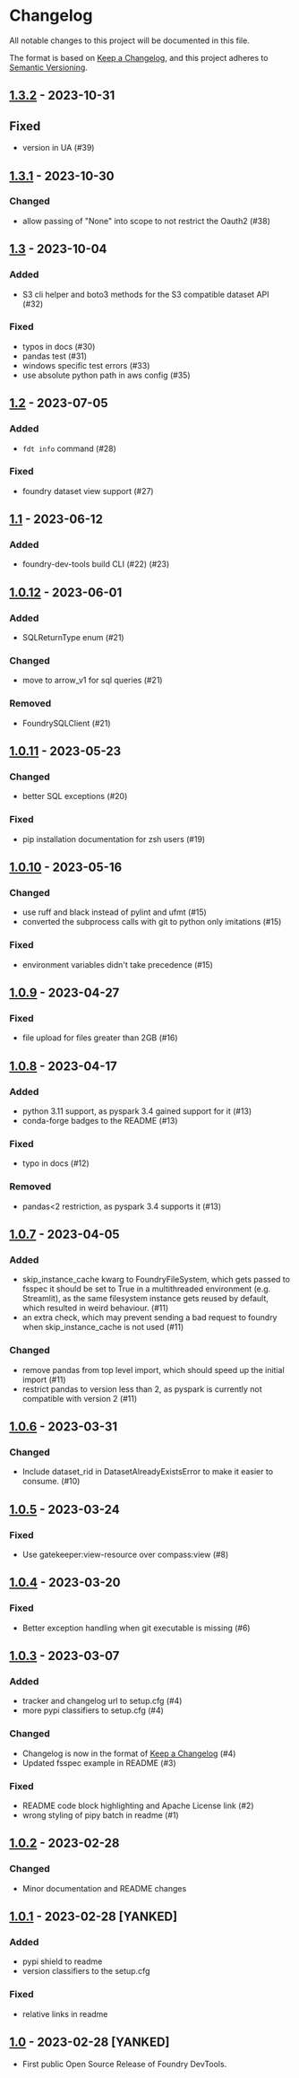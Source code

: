 # Changelog

All notable changes to this project will be documented in this file.

The format is based on [Keep a Changelog],
and this project adheres to [Semantic Versioning].

## [1.3.2] - 2023-10-31

## Fixed

- version in UA (#39)

## [1.3.1] - 2023-10-30

### Changed

- allow passing of "None" into scope to not restrict the Oauth2 (#38)

## [1.3] - 2023-10-04

### Added

- S3 cli helper and boto3 methods for the S3 compatible dataset API (#32)

### Fixed

- typos in docs (#30)
- pandas test (#31)
- windows specific test errors (#33)
- use absolute python path in aws config (#35)

## [1.2] - 2023-07-05

### Added
- `fdt info` command (#28)

### Fixed
- foundry dataset view support (#27)

## [1.1] - 2023-06-12

### Added

- foundry-dev-tools build CLI (#22) (#23)

## [1.0.12] - 2023-06-01

### Added
- SQLReturnType enum (#21)

### Changed
- move to arrow_v1 for sql queries (#21)

### Removed
- FoundrySQLClient (#21)

## [1.0.11] - 2023-05-23

### Changed
- better SQL exceptions (#20)

### Fixed
- pip installation documentation for zsh users (#19)

## [1.0.10] - 2023-05-16

### Changed

- use ruff and black instead of pylint and ufmt (#15)
- converted the subprocess calls with git to python only imitations (#15)

### Fixed

- environment variables didn't take precedence (#15)

## [1.0.9] - 2023-04-27

### Fixed

- file upload for files greater than 2GB (#16)

## [1.0.8] - 2023-04-17

### Added

- python 3.11 support, as pyspark 3.4 gained support for it (#13)
- conda-forge badges to the README (#13)

### Fixed

- typo in docs (#12)

### Removed

- pandas<2 restriction, as pyspark 3.4 supports it (#13)

## [1.0.7] - 2023-04-05

### Added

- skip_instance_cache kwarg to FoundryFileSystem, which gets passed to fsspec
  it should be set to True in a multithreaded environment (e.g. Streamlit),
  as the same filesystem instance gets reused by default,
  which resulted in weird behaviour. (#11)
- an extra check, which may prevent sending a bad request to foundry
  when skip_instance_cache is not used (#11)

### Changed

- remove pandas from top level import, which should speed up the initial import (#11)
- restrict pandas to version less than 2,
  as pyspark is currently not compatible with version 2 (#11)

## [1.0.6] - 2023-03-31

### Changed

- Include dataset_rid in DatasetAlreadyExistsError to make it easier to consume. (#10)

## [1.0.5] - 2023-03-24

### Fixed

- Use gatekeeper:view-resource over compass:view (#8)

## [1.0.4] - 2023-03-20

### Fixed

- Better exception handling when git executable is missing (#6)

## [1.0.3] - 2023-03-07

### Added

- tracker and changelog url to setup.cfg (#4)
- more pypi classifiers to setup.cfg (#4)

### Changed

- Changelog is now in the format of [Keep a Changelog] (#4)
- Updated fsspec example in README (#3)

### Fixed

- README code block highlighting and Apache License link (#2)
- wrong styling of pipy batch in readme (#1)

## [1.0.2] - 2023-02-28

### Changed

- Minor documentation and README changes

## [1.0.1] - 2023-02-28 [YANKED]

### Added

- pypi shield to readme
- version classifiers to the setup.cfg

### Fixed

- relative links in readme

## [1.0] - 2023-02-28 [YANKED]

- First public Open Source Release of Foundry DevTools.

[Keep a Changelog]: https://keepachangelog.com/en/1.0.0/
[Semantic Versioning]: https://semver.org/spec/v2.0.0.html

[1.3.2]: https://github.com/emdgroup/foundry-dev-tools/compare/v1.3.1...v1.3.2
[1.3.1]: https://github.com/emdgroup/foundry-dev-tools/compare/v1.3...v1.3.1
[1.3]: https://github.com/emdgroup/foundry-dev-tools/compare/v1.2...v1.3
[1.2]: https://github.com/emdgroup/foundry-dev-tools/compare/v1.1...v1.2
[1.1]: https://github.com/emdgroup/foundry-dev-tools/compare/v1.0.12...v1.1
[1.0.12]: https://github.com/emdgroup/foundry-dev-tools/compare/v1.0.11...v1.0.12
[1.0.11]: https://github.com/emdgroup/foundry-dev-tools/compare/v1.0.10...v1.0.11
[1.0.10]: https://github.com/emdgroup/foundry-dev-tools/compare/v1.0.9...v1.0.10
[1.0.9]: https://github.com/emdgroup/foundry-dev-tools/compare/v1.0.8...v1.0.9
[1.0.8]: https://github.com/emdgroup/foundry-dev-tools/compare/v1.0.7...v1.0.8
[1.0.7]: https://github.com/emdgroup/foundry-dev-tools/compare/v1.0.6...v1.0.7
[1.0.6]: https://github.com/emdgroup/foundry-dev-tools/compare/v1.0.5...v1.0.6
[1.0.5]: https://github.com/emdgroup/foundry-dev-tools/compare/v1.0.4...v1.0.5
[1.0.4]: https://github.com/emdgroup/foundry-dev-tools/compare/v1.0.3...v1.0.4
[1.0.3]: https://github.com/emdgroup/foundry-dev-tools/compare/v1.0.2...v1.0.3
[1.0.2]: https://github.com/emdgroup/foundry-dev-tools/releases/tag/v1.0.2
[1.0.1]: https://github.com/emdgroup/foundry-dev-tools
[1.0]: https://github.com/emdgroup/foundry-dev-tools
